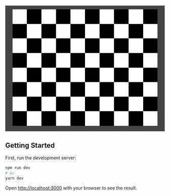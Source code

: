 ![alt text](https://github.com/rodrigosoares67/tabuleiro-nextjs/blob/master/preview.png?raw=true)

## Getting Started

First, run the development server:

```bash
npm run dev
# or
yarn dev
```

Open [http://localhost:3000](http://localhost:3000) with your browser to see the result.